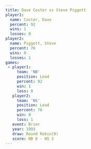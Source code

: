 ```yaml
---
title: Dave Coster vs Steve Piggott
player1:              
  name: Coster, Dave  
  percent: 92         
  wins: 1             
  losses: 0           
player2:              
  name: Piggott, Steve
  percent: 76         
  wins: 0             
  losses: 1           
games:
 - player1:        
     team: 'NB'    
     position: Lead
     percent: 92   
     win: 1        
     loss: 0       
   player2:        
     team: 'NS'    
     position: Lead
     percent: 76   
     win: 0        
     loss: 1       
   event: Brier        
   year: 1993          
   draw: Round Robin(9)
   score: NB 8 - NS 3  
---
```

